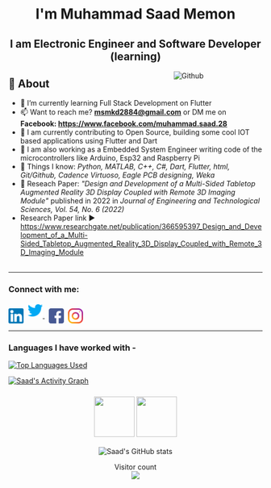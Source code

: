 <h1 align="center"> I'm Muhammad Saad Memon</h1>
<h2 align="center">I am Electronic Engineer and Software Developer (learning)</h2>

<img width="35%" align="right" alt="Github" src="https://camo.githubusercontent.com/c1dcb74cc1c1835b1d716f5051499a2814c683c806b15f04b0eba492863703e9/68747470733a2f2f63646e2e6472696262626c652e636f6d2f75736572732f3733303730332f73637265656e73686f74732f363538313234332f6176656e746f2e676966"/>


## 🧐 About

- 🌱 I’m currently learning Full Stack Development on Flutter
- 📫 Want to reach me? **msmkd2884@gmail.com** or DM me on **Facebook: https://www.facebook.com/muhammad.saad.28**
- 🔭 I am currently contributing to Open Source, building some cool IOT based applications using Flutter and Dart  
- 🔭 I am also working as a Embedded System Engineer writing code of the microcontrollers like Arduino, Esp32 and Raspberry Pi
- 👀 Things I know: <i> Python, MATLAB, C++, C#, Dart, Flutter, html, Git/Github, Cadence Virtuoso, Eagle PCB designing, Weka </i>  
- 📝 Reseach Paper: <i> "Design and Development of a Multi-Sided Tabletop Augmented Reality 3D Display Coupled with Remote 3D Imaging Module" </i> published in 2022 in  <i> Journal of Engineering and Technological Sciences, Vol. 54, No. 6 (2022) </i>
- Research Paper link ▶️ https://www.researchgate.net/publication/366595397_Design_and_Development_of_a_Multi-Sided_Tabletop_Augmented_Reality_3D_Display_Coupled_with_Remote_3D_Imaging_Module
<br><br>

<hr \>

<h3 align="left">Connect with me:</h3>
<p align="left">
<a href="https://www.linkedin.com/in/saad-2884/" target="blank"><img align="center" src="logos/linkedin.png" alt="IN" height="30" width="30" /></a>&nbsp
  <a href="https://twitter.com/Muhamma94837128">
    <img src="logos/twitter.png" alt="Twitter" width="30" height="30"/>
  </a>&nbsp
<a href="https://www.facebook.com/muhammad.saad.28" target="blank"><img align="center" src="logos/facebook.png" alt="FB" height="30" width="30" /></a>&nbsp
<a href="https://www.instagram.com/saad_x78x/" target="blank"><img align="center" src="logos/instagram.png" alt="INSTA" height="30" width="30" /></a>
</p>


<hr \>

### Languages I have worked with -

[![Top Languages Used](https://github-readme-stats.vercel.app/api/top-langs/?username=Saad2884&layout=compact&langs_count=6)](https://github.com/anuraghazra/github-readme-stats)

<a href="https://activity-graph.herokuapp.com/graph?username=Saad2884&bg_color=1F222E&color=ffffff&line=f08c2d&point=444040&area=true&hide_border=true"><img alt="Saad's Activity Graph" src="https://activity-graph.herokuapp.com/graph?username=Saad2884&bg_color=1F222E&color=ffffff&line=f08c2d&point=444040&area=true&hide_border=true" /></a> <h3 align="center"><img src="https://octodex.github.com/images/daftpunktocat-thomas.gif" height="80px" width="80px"> <!--❤️(Data Science && Machine Learning) <img src ="https://media0.giphy.com/media/M8u539G98rIxYpHnTW/source.gif" width="20px">--> <img src="https://octodex.github.com/images/daftpunktocat-guy.gif" height="80px" width="80px"></h3>


<div align="center" width="100%">

![Saad's GitHub stats](https://github-readme-stats.vercel.app/api?username=Saad2884&show_icons=true&theme=vision-friendly-dark)  
  

 </div>

<p align="center"> 
  Visitor count<br>
  <img src="https://profile-counter.glitch.me/Saad2884/count.svg"/>
 </p>




